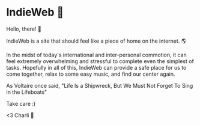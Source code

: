 # IndieWeb 🌃

Hello, there! 🌱

IndieWeb is a site that should feel like a piece of home on the internet. 🌎 

In the midst of today's international and inter-personal commotion, it can feel extremely
overwhelming and stressful to complete even the simplest of tasks. Hopefully in all of this, IndieWeb can provide a safe place for us to come together,
relax to some easy music, and find our center again.

As Voltaire once said,
"Life Is a Shipwreck, But We Must Not Forget To Sing in the Lifeboats" 

Take care :)

<3 Charli 🌅
